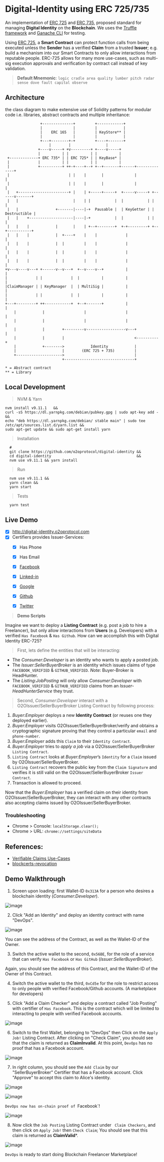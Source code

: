 # Digital-Identity using ERC 725/735

An implementation of [ERC 725](https://github.com/ethereum/EIPs/issues/725) and [ERC 735](https://github.com/ethereum/EIPs/issues/735), proposed standard for managing **Digital Identity** on the **Blockchain**. We uses the [Truffle framework](http://truffleframework.com/) and [Ganache CLI](https://github.com/trufflesuite/ganache-cli) for testing.

Using [ERC 725](https://github.com/ethereum/EIPs/issues/725), a **Smart Contract** can protect function calls from being executed unless the **Sender** has a verified **Claim** from a trusted **Issuer**; e.g. build a mechanism into our Smart Contracts to only allow interactions from reputable people. ERC-725 allows for many more use-cases, such as multi-sig execution approvals and verification by contract call instead of key validation.

> **Default Mnemonic**: `logic cradle area quality lumber pitch radar sense dove fault capital observe` 

## Architecture

the class diagram to make extensive use of Solidity patterns for modular code i.e. libraries, abstract contracts and multiple inheritance:

```
                +--------------+         +------------+
                |              |         |            |
                |    ERC 165   |         | KeyStore** |
                |              |         |            |
                +---+--------+-+         +----+-------+
                    |        |                |
               +----v-----+ +v---------+ +----v-----+
               |          | |          | |          |
 +-------------+ ERC 735* | | ERC 725* | | KeyBase* |
 |             |          | |          | |          |
 |             +----------+ ++-+----+--+ +--+-------+------+--------------+
 |                           | |    |       |              |              |
 |                           | |    |       |              |              |
 |   +-----------------------+ |    | +-----+-----+  +-----v-----+ +------v-------+
 |   |                         |    | |           |  |           | |              |
 |   |                 +-------|----|-+  Pausable |  | KeyGetter | | Destructible |
 |   |    +--------------------|----|-+           |  |           | |              |
 |   |    |            |       |    | +--+--------+  +-+---------+ +--+-----------+
 |   |    |            |  +----+    |    |             |              |
 |   |    |            |  |         |    |             |              |
 |   |    |            |  |         |    |             |              |
 |   |    |            |  |         |    |             |              |
+v---v----v---+ +------v--v---+  +--v----v--+          |              |
|             | |             |  |          |          |              |
|ClaimManager | | KeyManager  |  | MultiSig |          |              |
|             | |             |  |          |          |              |
+---+---------+ ++------------+  +--+-------+          |              |
    |            |                  |                  |              |
    |            |                  |                  |              |
    |            |        +---------v------------------v---+          |
    |            |        |                                <----------+
    |            +-------->            Identity            |
    |                     |        (ERC 725 + 735)         |
    +--------------------->                                |
                          +--------------------------------+

* = Abstract contract
** = Library
```
  
## Local Development

> NVM & Yarn
```              
nvm install v9.11.1   &&
curl -sS https://dl.yarnpkg.com/debian/pubkey.gpg | sudo apt-key add - &&
echo "deb https://dl.yarnpkg.com/debian/ stable main" | sudo tee /etc/apt/sources.list.d/yarn.list &&
sudo apt-get update && sudo apt-get install yarn
```

> Installation
```
  # 
  git clone https://github.com/o2oprotocol/digital-identity &&
  cd digital-identity                                       &&
  nvm use v9.11.1 && yarn install
```

> Run
```
  nvm use v9.11.1 &&
  yarn clean &&
  yarn start
```

> Tests
```
  yarn test 
```


## Live Demo

- [x] http://digital-identity.o2oprotocol.com
- [x] Certifiers provides Issuer-Services: 
  - [x] Has Phone
  - [x] Has Email
  - [x] [Facebook](https://developers.facebook.com/)
  - [x] [Linked-in](https://developer.linkedin.com/)
  - [x] [Google](https://console.cloud.google.com/apis/credentials)
  - [x] [Github](https://github.com/settings/developers)
  - [x] [Twitter](https://apps.twitter.com/) 
  

> **Demo Scripts**

Imagine we want to deploy a **Listing Contract** (e.g. post a job to hire a Freelancer), but only allow interactions from **Users** (e.g. Developers) with a verified `Has Facebook` & `Has Github`. How can we accomplish this with Digital Identity ERC-725?

> First, lets define the entities that will be interacting:
* The _Consumer:Developer_ is an identity who wants to apply a posted job.
* The _Issuer:SellerBuyerBroker_ is an identity which issues claims of type `FACEBOOK_VERIFIED` &  `GITHUB_VERIFIED`. *Note*: Buyer-Broker is HeadHunter.
* The _Listing:JobPosting_ will only allow _Consumer:Developer_ with `FACEBOOK_VERIFIED` &  `GITHUB_VERIFIED` claims from an _Issuer-HeadHunterService_ they trust.

> Second, _Consumer:Developer_ interact with a O2OIssuer/SellerBuyerBroker Listing Contract by following process:

1. _Buyer:Employer_ deploys a new **Identity Contract** (or reuses one they deployed earlier).
2.  _Buyer:Employer_ visits O2OIssuer/SellerBuyerBroker/verify and obtains a cryptographic signature proving that they control a particular `email` and `phone-number`.
3.  _Buyer:Employer_ adds this `Claim` to their `Identity Contract`.
4.  _Buyer:Employer_ tries to *apply a job* via a O2OIssuer/SellerBuyerBroker `Listing Contract`.
5.  `Listing Contract` looks at _Buyer:Employer_’s `Identity` for a `Claim` issued by O2OIssuer/SellerBuyerBroker.
6.  `Listing Contract` recovers the public key from the `Claim Signature` and verifies it is still valid on the O2OIssuer/SellerBuyerBroker `Issuer Contract`.
7.  Transaction is allowed to proceed.

Now that the _Buyer:Employer_ has a verified claim on their identity from O2OIssuer/SellerBuyerBroker, they can interact with any other contracts also accepting claims issued by O2OIssuer/SellerBuyerBroker.

### Troubleshooting

- Chrome > Console: `localStorage.clear();`
- Chrome > URL: `chrome://settings/siteData` 

## References:

- [Verifiable Claims Use-Cases](https://w3c.github.io/vc-use-cases/#user-needs)
- [blockcerts-revocation](https://github.com/WebOfTrustInfo/rebooting-the-web-of-trust-fall2017/blob/master/final-documents/blockcerts-revocation.pdf)


## Demo Walkthrough

1. Screen upon loading: first Wallet-ID `0x313A` for a person who desires a blockchain identity (_Consumer:Developer_).

![image](dist/README/Digital-Identity-ERC-725.png)

2. Click "Add an Identity" and deploy an identity contract with name "DevOps".

![image](dist/README/Digital-Identity-ERC-725-New-Identity.png)

You can see the address of the Contract, as well as the Wallet-ID of the Owner. 

3. Switch the active wallet to the second, `0x56BE`, for the role of a service that can verify `Has Facebook` or `Has GitHub` (_Issuer:SellerBuyerBroker_).

Again, you should see the address of this Contract, and the Wallet-ID of the Owner of this Contract. 

4. Switch the active wallet to the third, `0xCd5e` for the role to restrict access to only people with verified Facebook/Github accounts. (A marketplace for developers)

5. Click "Add a Claim Checker" and deploy a contract called "Job Posting" with certifier of `Has Facebook`. This is the contract which will be limited to interacting to people with verified Facebook accounts. 

![image](dist/README/Digital-Identity-ERC-725-Claim-Checker.png)

6. Switch to the first Wallet, belonging to "DevOps" then Click on the `Apply Job!` Listing Contract. After clicking on "Check Claim", you should see that the claim is returned as **ClaimInvalid**. At this point, `DevOps` has no proof that has a Facebook account. 

![image](dist/README/Digital-Identity-ERC-725-Claim-Checker-Invalid.png)

7. In right column, you should see the `Add Claim` by our "SellerBuyerBroker" Certifier  that has a Facebook account. Click "Approve" to accept this claim to Alice's identity. 

![image](dist/README/Digital-Identity-ERC-725-Identities-Claims-1.png)

![image](dist/README/Digital-Identity-ERC-725-Identities-Claims-2.png)

`DevOps now has on-chain proof of `Facebook`!

![image](dist/README/Digital-Identity-ERC-725-Identities-Claims-3.png)

8. Now click the `Job Posting` Listing Contract under `
Claim Checkers`, and then click on `Apply Job!` then `Check Claim`; You should see that this claim is returned as **ClaimValid***. 

![image](dist/README/Digital-Identity-ERC-725-Claim-Checker-Valid.png)

`DevOps` is ready to start doing Blockchain Freelancer Marketplace!
